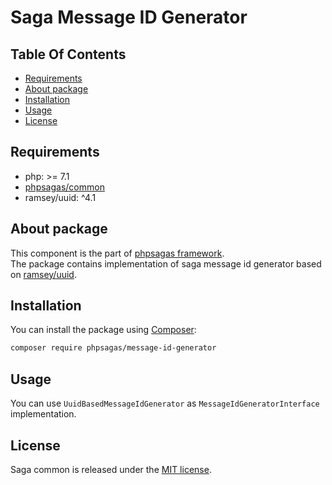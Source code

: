 # Saga Message ID Generator

## Table Of Contents
- [Requirements](#requirements)
- [About package](#about-package)
- [Installation](#installation)
- [Usage](#usage)
- [License](#license)

## Requirements  
- php: >= 7.1
- [phpsagas/common](https://github.com/phpsagas/common)
- ramsey/uuid: ^4.1

## About package
This component is the part of [phpsagas framework](https://github.com/phpsagas).  
The package contains implementation of saga message id generator based on [ramsey/uuid](https://packagist.org/packages/ramsey/uuid).

## Installation
You can install the package using [Composer](https://getcomposer.org/):
```bash
composer require phpsagas/message-id-generator
```

## Usage
You can use `UuidBasedMessageIdGenerator` as `MessageIdGeneratorInterface` implementation.

## License
Saga common is released under the [MIT license](LICENSE). 
